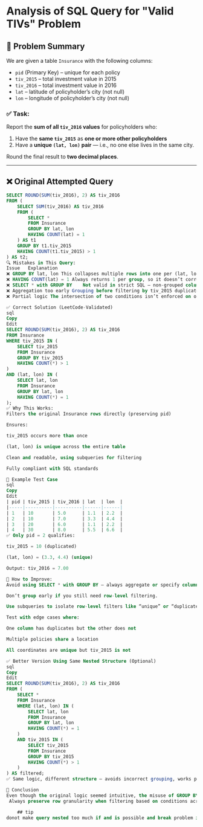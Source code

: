 # Analysis of SQL Query for "Valid TIVs" Problem

## 🧠 Problem Summary

We are given a table `Insurance` with the following columns:

- `pid` (Primary Key) – unique for each policy
- `tiv_2015` – total investment value in 2015
- `tiv_2016` – total investment value in 2016
- `lat` – latitude of policyholder’s city (not null)
- `lon` – longitude of policyholder’s city (not null)

### ✅ Task:
Report the **sum of all `tiv_2016` values** for policyholders who:
1. Have the **same `tiv_2015`** as **one or more other policyholders**
2. Have a **unique `(lat, lon)` pair** — i.e., no one else lives in the same city.

Round the final result to **two decimal places**.

---

## ❌ Original Attempted Query

```sql
SELECT ROUND(SUM(tiv_2016), 2) AS tiv_2016
FROM (
    SELECT SUM(tiv_2016) AS tiv_2016 
    FROM (
        SELECT * 
        FROM Insurance
        GROUP BY lat, lon
        HAVING COUNT(lat) = 1
    ) AS t1
    GROUP BY t1.tiv_2015
    HAVING COUNT(t1.tiv_2015) > 1
) AS t2;
🔍 Mistakes in This Query:
Issue	Explanation
❌ GROUP BY lat, lon	This collapses multiple rows into one per (lat, lon), losing pid granularity
❌ HAVING COUNT(lat) = 1	Always returns 1 per group, so it doesn’t correctly filter unique locations
❌ SELECT * with GROUP BY	Not valid in strict SQL — non-grouped columns may be arbitrary
❌ Aggregation too early	Grouping before filtering by tiv_2015 duplicates distorts results
❌ Partial logic	The intersection of two conditions isn’t enforced on original rows

✅ Correct Solution (LeetCode-Validated)
sql
Copy
Edit
SELECT ROUND(SUM(tiv_2016), 2) AS tiv_2016
FROM Insurance
WHERE tiv_2015 IN (
    SELECT tiv_2015
    FROM Insurance
    GROUP BY tiv_2015
    HAVING COUNT(*) > 1
)
AND (lat, lon) IN (
    SELECT lat, lon
    FROM Insurance
    GROUP BY lat, lon
    HAVING COUNT(*) = 1
);
✅ Why This Works:
Filters the original Insurance rows directly (preserving pid)

Ensures:

tiv_2015 occurs more than once

(lat, lon) is unique across the entire table

Clean and readable, using subqueries for filtering

Fully compliant with SQL standards

🧪 Example Test Case
sql
Copy
Edit
| pid | tiv_2015 | tiv_2016 | lat  | lon  |
|-----|----------|----------|------|------|
| 1   | 10       | 5.0      | 1.1  | 2.2  |
| 2   | 10       | 7.0      | 3.3  | 4.4  |
| 3   | 20       | 6.0      | 1.1  | 2.2  |
| 4   | 30       | 8.0      | 5.5  | 6.6  |
✅ Only pid = 2 qualifies:

tiv_2015 = 10 (duplicated)

(lat, lon) = (3.3, 4.4) (unique)

Output: tiv_2016 = 7.00

🔧 How to Improve:
Avoid using SELECT * with GROUP BY — always aggregate or specify columns explicitly.

Don’t group early if you still need row-level filtering.

Use subqueries to isolate row-level filters like “unique” or “duplicate” conditions.

Test with edge cases where:

One column has duplicates but the other does not

Multiple policies share a location

All coordinates are unique but tiv_2015 is not

✅ Better Version Using Same Nested Structure (Optional)
sql
Copy
Edit
SELECT ROUND(SUM(tiv_2016), 2) AS tiv_2016
FROM (
    SELECT *
    FROM Insurance
    WHERE (lat, lon) IN (
        SELECT lat, lon
        FROM Insurance
        GROUP BY lat, lon
        HAVING COUNT(*) = 1
    )
    AND tiv_2015 IN (
        SELECT tiv_2015
        FROM Insurance
        GROUP BY tiv_2015
        HAVING COUNT(*) > 1
    )
) AS filtered;
✅ Same logic, different structure — avoids incorrect grouping, works properly.

📌 Conclusion
Even though the original logic seemed intuitive, the misuse of GROUP BY and early aggregation caused row-level conditions to break down.
 Always preserve row granularity when filtering based on conditions across the whole dataset

    ## tip
donot make query nested too much if and is possible and break problem in parts and combine
